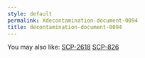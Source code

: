 ```yaml
---
style: default
permalink: Xdecontamination-document-0094
title: decontamination-document-0094
---
```

You may also like:
[SCP-2618](http://scp-wiki.net/scp-2618)
[SCP-826](http://scp-wiki.net/scp-826)